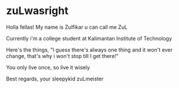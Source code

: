 # zuLwasright
Holla fellas! My name is Zulfikar u can call me ZuL


Currently i'm a college student at Kalimantan Institute of Technology


Here's the things, "I guess there's always one thing and it won't ever change, that's why i won't stop till I get there!"


You only live once, so live it wisely


Best regards, your sleepykid zuLmeister
